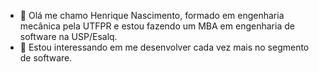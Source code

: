 - 👋 Olá me chamo Henrique Nascimento, formado em engenharia mecânica pela UTFPR e estou fazendo um MBA em engenharia de software na USP/Esalq.
- 👀 Estou interessando em me desenvolver cada vez mais no segmento de software.

